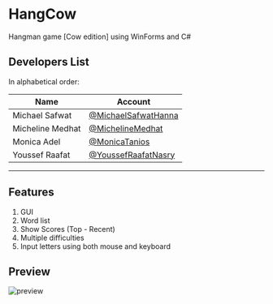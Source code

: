 # HangCow

Hangman game [Cow edition] using WinForms and C#

## Developers List

In alphabetical order:

| Name             | Account                                                      |
| ---------------- | ------------------------------------------------------------ |
| Michael Safwat   | [@MichaelSafwatHanna](https://github.com/MichaelSafwatHanna) |
| Micheline Medhat | [@MichelineMedhat](https://github.com/MichelineMedhat)       |
| Monica Adel      | [@MonicaTanios](https://github.com/MonicaTanios)             |
| Youssef Raafat   | [@YoussefRaafatNasry](https://github.com/YoussefRaafatNasry) |

---

## Features

1. GUI
2. Word list
3. Show Scores (Top - Recent)
4. Multiple difficulties
5. Input letters using both mouse and keyboard

## Preview
![preview](https://user-images.githubusercontent.com/41103290/43040209-3a6fb6bc-8d3e-11e8-8040-a7f24ff310c6.gif)